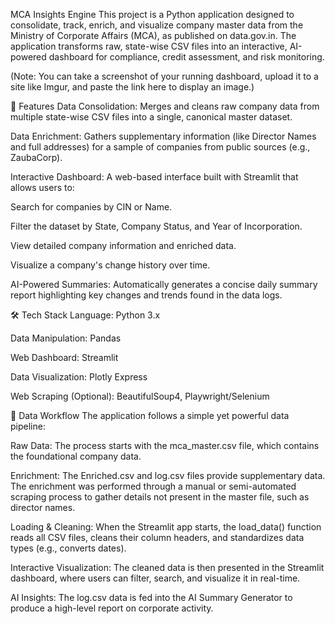MCA Insights Engine
This project is a Python application designed to consolidate, track, enrich, and visualize company master data from the Ministry of Corporate Affairs (MCA), as published on data.gov.in. The application transforms raw, state-wise CSV files into an interactive, AI-powered dashboard for compliance, credit assessment, and risk monitoring.

(Note: You can take a screenshot of your running dashboard, upload it to a site like Imgur, and paste the link here to display an image.)

🚀 Features
Data Consolidation: Merges and cleans raw company data from multiple state-wise CSV files into a single, canonical master dataset.

Data Enrichment: Gathers supplementary information (like Director Names and full addresses) for a sample of companies from public sources (e.g., ZaubaCorp).

Interactive Dashboard: A web-based interface built with Streamlit that allows users to:

Search for companies by CIN or Name.

Filter the dataset by State, Company Status, and Year of Incorporation.

View detailed company information and enriched data.

Visualize a company's change history over time.

AI-Powered Summaries: Automatically generates a concise daily summary report highlighting key changes and trends found in the data logs.

🛠️ Tech Stack
Language: Python 3.x

Data Manipulation: Pandas

Web Dashboard: Streamlit

Data Visualization: Plotly Express

Web Scraping (Optional): BeautifulSoup4, Playwright/Selenium


🔄 Data Workflow
The application follows a simple yet powerful data pipeline:

Raw Data: The process starts with the mca_master.csv file, which contains the foundational company data.

Enrichment: The Enriched.csv and log.csv files provide supplementary data. The enrichment was performed through a manual or semi-automated scraping process to gather details not present in the master file, such as director names.

Loading & Cleaning: When the Streamlit app starts, the load_data() function reads all CSV files, cleans their column headers, and standardizes data types (e.g., converts dates).

Interactive Visualization: The cleaned data is then presented in the Streamlit dashboard, where users can filter, search, and visualize it in real-time.

AI Insights: The log.csv data is fed into the AI Summary Generator to produce a high-level report on corporate activity.
